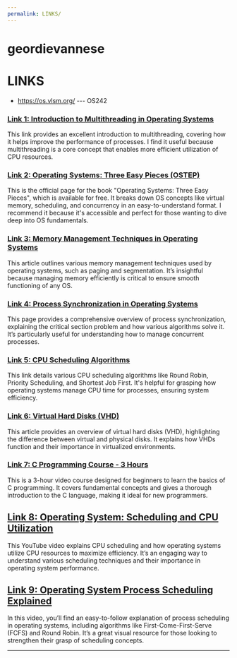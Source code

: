 ```yaml
---
permalink: LINKS/
---
```


# geordievannese
# LINKS

* <https://os.vlsm.org/> --- OS242

### [Link 1: Introduction to Multithreading in Operating Systems](https://www.javatpoint.com/multithreading-in-operating-system)
This link provides an excellent introduction to multithreading, covering how it helps improve the performance of processes. I find it useful because multithreading is a core concept that enables more efficient utilization of CPU resources.

### [Link 2: Operating Systems: Three Easy Pieces (OSTEP)](https://pages.cs.wisc.edu/~remzi/OSTEP/)
This is the official page for the book "Operating Systems: Three Easy Pieces", which is available for free. It breaks down OS concepts like virtual memory, scheduling, and concurrency in an easy-to-understand format. I recommend it because it's accessible and perfect for those wanting to dive deep into OS fundamentals.

### [Link 3: Memory Management Techniques in Operating Systems](https://www.studytonight.com/operating-system/memory-management-in-os)
This article outlines various memory management techniques used by operating systems, such as paging and segmentation. It’s insightful because managing memory efficiently is critical to ensure smooth functioning of any OS.

### [Link 4: Process Synchronization in Operating Systems](https://www.geeksforgeeks.org/introduction-of-process-synchronization/)
This page provides a comprehensive overview of process synchronization, explaining the critical section problem and how various algorithms solve it. It’s particularly useful for understanding how to manage concurrent processes.

### [Link 5: CPU Scheduling Algorithms](https://www.tutorialspoint.com/operating_system/os_process_scheduling_algorithms.htm)
This link details various CPU scheduling algorithms like Round Robin, Priority Scheduling, and Shortest Job First. It's helpful for grasping how operating systems manage CPU time for processes, ensuring system efficiency.

### [Link 6: Virtual Hard Disks (VHD)](https://www.techtarget.com/searchvirtualdesktop/definition/virtual-hard-disk-VHD)  
This article provides an overview of virtual hard disks (VHD), highlighting the difference between virtual and physical disks. It explains how VHDs function and their importance in virtualized environments.

### [Link 7: C Programming Course - 3 Hours](https://www.youtube.com/watch?v=KJgsSFOSQv0)  
This is a 3-hour video course designed for beginners to learn the basics of C programming. It covers fundamental concepts and gives a thorough introduction to the C language, making it ideal for new programmers.

## [Link 8: Operating System: Scheduling and CPU Utilization](https://youtu.be/26QPDBe-NB8?si=hhL83tydCZkU1vqv)
This YouTube video explains CPU scheduling and how operating systems utilize CPU resources to maximize efficiency. It’s an engaging way to understand various scheduling techniques and their importance in operating system performance.

## [Link 9: Operating System Process Scheduling Explained](https://youtu.be/dOiA2nNJpc0?si=YOW_sZsSO_xMWrym)
In this video, you’ll find an easy-to-follow explanation of process scheduling in operating systems, including algorithms like First-Come-First-Serve (FCFS) and Round Robin. It’s a great visual resource for those looking to strengthen their grasp of scheduling concepts.
<br>
<hr>
